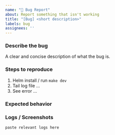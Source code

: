 ```yaml
---
name: "🐞 Bug Report"
about: Report something that isn't working
title: "[Bug] <short description>"
labels: bug
assignees: ''
---
```


### Describe the bug
A clear and concise description of what the bug is.

### Steps to reproduce
1. Helm install / run `make dev`
2. Tail log file ...
3. See error ...

### Expected behavior
<!-- Tell us what you expected to happen -->

### Logs / Screenshots
```text
paste relevant logs here
